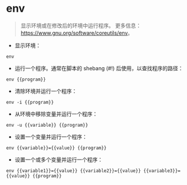 # env

> 显示环境或在修改后的环境中运行程序。
> 更多信息：<https://www.gnu.org/software/coreutils/env>。

- 显示环境：

`env`

- 运行一个程序。通常在脚本的 shebang (#!) 后使用，以查找程序的路径：

`env {{program}}`

- 清除环境并运行一个程序：

`env -i {{program}}`

- 从环境中移除变量并运行一个程序：

`env -u {{variable}} {{program}}`

- 设置一个变量并运行一个程序：

`env {{variable}}={{value}} {{program}}`

- 设置一个或多个变量并运行一个程序：

`env {{variable1}}={{value}} {{variable2}}={{value}} {{variable3}}={{value}} {{program}}`